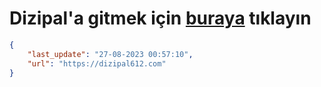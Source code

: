 # Dizipal'a gitmek için [buraya](https://dizipal612.com) tıklayın
    
```json
{
    "last_update": "27-08-2023 00:57:10",
    "url": "https://dizipal612.com"
}
```